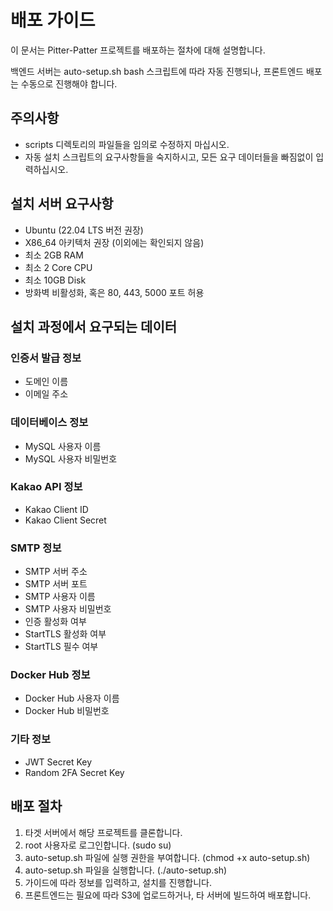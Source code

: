 # 배포 가이드

이 문서는 Pitter-Patter 프로젝트를 배포하는 절차에 대해 설명합니다. 

백엔드 서버는 auto-setup.sh bash 스크립트에 따라 자동 진행되나, 프론트엔드 배포는 수동으로 진행해야 합니다.

## 주의사항
- scripts 디렉토리의 파일들을 임의로 수정하지 마십시오.
- 자동 설치 스크립트의 요구사항들을 숙지하시고, 모든 요구 데이터들을 빠짐없이 입력하십시오.

## 설치 서버 요구사항
- Ubuntu (22.04 LTS 버전 권장)
- X86_64 아키텍처 권장 (이외에는 확인되지 않음)
- 최소 2GB RAM
- 최소 2 Core CPU
- 최소 10GB Disk
- 방화벽 비활성화, 혹은 80, 443, 5000 포트 허용

## 설치 과정에서 요구되는 데이터

### 인증서 발급 정보
- 도메인 이름
- 이메일 주소

### 데이터베이스 정보
- MySQL 사용자 이름
- MySQL 사용자 비밀번호

### Kakao API 정보
- Kakao Client ID
- Kakao Client Secret

### SMTP 정보
- SMTP 서버 주소
- SMTP 서버 포트
- SMTP 사용자 이름
- SMTP 사용자 비밀번호
- 인증 활성화 여부
- StartTLS 활성화 여부
- StartTLS 필수 여부

### Docker Hub 정보
- Docker Hub 사용자 이름
- Docker Hub 비밀번호

### 기타 정보
- JWT Secret Key
- Random 2FA Secret Key

## 배포 절차
1. 타겟 서버에서 해당 프로젝트를 클론합니다.
2. root 사용자로 로그인합니다. (sudo su)
3. auto-setup.sh 파일에 실행 권한을 부여합니다. (chmod +x auto-setup.sh)
4. auto-setup.sh 파일을 실행합니다. (./auto-setup.sh)
5. 가이드에 따라 정보를 입력하고, 설치를 진행합니다.
6. 프론트엔드는 필요에 따라 S3에 업로드하거나, 타 서버에 빌드하여 배포합니다.